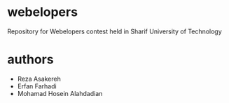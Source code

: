 # webelopers
Repository for Webelopers contest held in Sharif University of Technology


# authors
* Reza Asakereh
* Erfan Farhadi
* Mohamad Hosein Alahdadian
